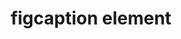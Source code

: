 ---
{
  "title": "figcaption element",
  "description": "",
  "category": "html",
  "keywords": [
    "figcaption element"
  ],
  "last_test_date": "2019-01-21",
  "test_results_url": "https://a11ysupport.io/tech/html/figcaption_element",
  "stats": {
    "jaws": {
      "chrome": {
        "76": "a"
      },
      "ie": {
        "11": "a"
      },
      "firefox": {
        "69": "a"
      }
    },
    "narrator": {
      "edge": {
        "44": "a"
      }
    },
    "nvda": {
      "chrome": {
        "76": "a"
      },
      "firefox": {
        "69": "a"
      }
    },
    "orca": {
      "firefox": {
        "69": "a"
      }
    },
    "talkback": {
      "and_chr": {
        "76": "a"
      }
    },
    "vo_ios": {
      "ios_saf": {
        "12.4.1": "a"
      }
    },
    "vo_macos": {
      "safari": {
        "12.1.2": "a"
      }
    },
    "dragon_win": {
      "chrome": {
        "all": "u"
      }
    },
    "va_and": {
      "and_chr": {
        "all": "u"
      }
    },
    "vc_ios": {
      "ios_saf": {
        "all": "u"
      }
    },
    "vc_macos": {
      "safari": {
        "all": "u"
      }
    },
    "wsr": {
      "chrome": {
        "all": "u"
      }
    }
  },
  "links": {
    "WHATWG HTML spec for the figcaption element": "https://html.spec.whatwg.org/multipage/grouping-content.html#the-figcaption-element",
    "HTML AAM for the figcaption element": "https://w3c.github.io/html-aam/#el-figcaption"
  }
}
---